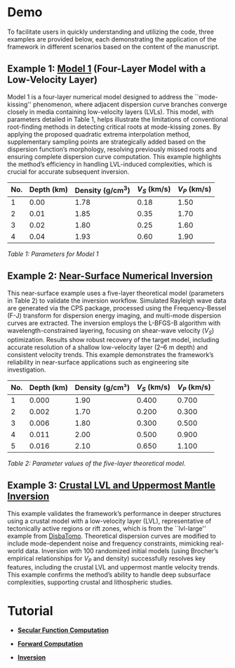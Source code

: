 # Demo

To facilitate users in quickly understanding and utilizing the code, three examples are provided
below, each demonstrating the application of the framework in different scenarios based on the
content of the manuscript.

## Example 1: [Model 1](../demo/lvl-l4) (Four-Layer Model with a Low-Velocity Layer)

Model 1 is a four-layer numerical model designed to address the ``mode-kissing'' phenomenon, where adjacent dispersion curve branches converge closely in media containing low-velocity layers (LVLs). This model, with parameters detailed in Table 1, helps illustrate the limitations of conventional root-finding methods in detecting critical roots at mode-kissing zones. By applying the proposed quadratic extrema interpolation method, supplementary sampling points are strategically added based on the dispersion function’s morphology, resolving previously missed roots and ensuring complete dispersion curve computation. This example highlights the method’s efficiency in handling LVL-induced complexities, which is crucial for accurate subsequent inversion.

| **No.** | **Depth (km)** | **Density (g/cm$^3$)** | **$V_S$ (km/s)** | **$V_P$ (km/s)** |
| ------- | -------------- | ---------------------- | ---------------- | ---------------- |
| 1       | 0.00           | 1.78                   | 0.18             | 1.50             |
| 2       | 0.01           | 1.85                   | 0.35             | 1.70             |
| 3       | 0.02           | 1.80                   | 0.25             | 1.60             |
| 4       | 0.04           | 1.93                   | 0.60             | 1.90             |

_Table 1: Parameters for Model 1_

## Example 2: [Near-Surface Numerical Inversion](../demo/syn-nearsurface/)

This near-surface example uses a five-layer theoretical model (parameters in Table 2) to validate the inversion workflow. Simulated Rayleigh wave data are generated via the CPS package, processed using the Frequency-Bessel (F-J) transform for dispersion energy imaging, and multi-mode dispersion curves are extracted. The inversion employs the L-BFGS-B algorithm with wavelength-constrained layering, focusing on shear-wave velocity ($V_S$) optimization. Results show robust recovery of the target model, including accurate resolution of a shallow low-velocity layer (2–6 m depth) and consistent velocity trends. This example demonstrates the framework’s reliability in near-surface applications such as engineering site investigation.

| **No.** | **Depth (km)** | **Density (g/cm³)** | **$V_S$ (km/s)** | **$V_P$ (km/s)** |
| ------- | -------------- | ------------------- | ---------------- | ---------------- |
| 1       | 0.000          | 1.90                | 0.400            | 0.700            |
| 2       | 0.002          | 1.70                | 0.200            | 0.300            |
| 3       | 0.006          | 1.80                | 0.300            | 0.500            |
| 4       | 0.011          | 2.00                | 0.500            | 0.900            |
| 5       | 0.016          | 2.10                | 0.650            | 1.100            |

_Table 2: Parameter values of the five-layer theoretical model._

## Example 3: [Crustal LVL and Uppermost Mantle Inversion](../demo/syn-crustmantle/)

This example validates the framework’s performance in deeper structures using a crustal model with a low-velocity layer (LVL), representative of tectonically active regions or rift zones, which is from the ``lvl-large'' example from [DisbaTomo](https://github.com/pan3rock/DisbaTomo). Theoretical dispersion curves are modified to include mode-dependent noise and frequency constraints, mimicking real-world data. Inversion with 100 randomized initial models (using Brocher’s empirical relationships for $V_P$ and density) successfully resolves key features, including the crustal LVL and uppermost mantle velocity trends. This example confirms the method’s ability to handle deep subsurface complexities, supporting crustal and lithospheric studies.

# Tutorial

- [**Secular Function Computation**](./secfunc.md)

- [**Forward Computation**](./forward.md)

- [**Inversion**](./inversion.md)
